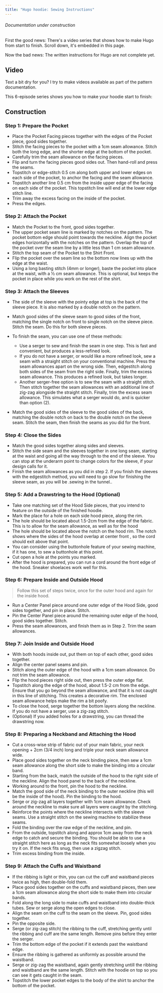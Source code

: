```yaml
---
title: "Hugo hoodie: Sewing Instructions"
---
```


<Note>

###### Documentation under construction

First the good news: There's a video series that shows how to make Hugo from start to finish.
Scroll down, it's embedded in this page.

Now the bad news: The written instructions for Hugo are not complete yet.

</Note>

## Video

Text a bit dry for you? I try to make videos available as part of the pattern documentation.

This 6-episode series shows you how to make your hoodie start to finish:

<YouTube id='PL1gv5yv3DoZOHLjisuD1JcUPTkFy_IGGO' playlist />

## Construction

### Step 1: Prepare the Pocket

- Place the Pocket Facing pieces together with the edges of the Pocket piece, good sides together.
- Stitch the facing pieces to the pocket with a 1cm seam allowance.  Stitch both the long edge, and the shorter edge at the bottom of the pocket.
- Carefully trim the seam allowance on the facing pieces.
- Flip and turn the facing pieces good sides out.  Then hand-roll and press the seams.
- Topstitch or edge-stitch 0.5 cm along both upper and lower edges on each side of the pocket, to anchor the facing and the seam allowance.
- Topstitch another line 0.5 cm from the inside upper edge of the facing on each side of the pocket.  This topstitch line will end at the lower edge stitch line.
- Trim away the excess facing on the inside of the pocket.
- Press the edges.

### Step 2: Attach the Pocket

- Match the Pocket to the front, good sides together.
- The upper pocket seam line is marked by notches on the pattern.  The pocket bottom edge should point towards the neckline.  Align the pocket edges horizontally with the notches on the pattern. Overlap the top of the pocket over the seam line by a little less than 1 cm seam allowance.
- Stitch the top seam of the Pocket to the Shirt Front.
- Flip the pocket over the seam line so the bottom now lines up with the edge at the waist.
- Using a long basting stitch (4mm or longer), baste the pocket into place at the waist, with a ½ cm seam allowance.  This is optional, but keeps the pocket in place while you work on the rest of the shirt.

### Step 3: Attach the Sleeves

- The side of the sleeve with the pointy edge at top is the back of the sleeve piece.  It is also marked by a double notch on the pattern.

- Match good sides of the sleeve seam to good sides of the front, matching the single notch on front to single notch on the sleeve piece. Stitch the seam.  Do this for both sleeve pieces.

- To finish the seam, you can use one of these methods:

  - Use a serger to sew and finish the seam in one step.  This is fast and convenient, but produces a less-refined look.
  - If you do not have a serger, or would like a more refined look, sew a seam with a straight stitch on your conventional machine. Press the seam allowances apart on the wrong side.  Then, edgestitch along both sides of the seam from the right side.  Finally, trim the excess seam allowance.  This produces a refined look, but takes longer.
  - Another serger-free option is to sew the seam with a straight stitch. Then stitch together the seam allowances with an additional line of zig-zag alongside the straight stitch.  Finally, trim the excess seam allowance.  This simulates what a serger would do, and is quicker than option (2).

- Match the good sides of the sleeve to the good sides of the back, matching the double notch on back to the double notch on the sleeve seam.  Stitch the seam, then finish the seams as you did for the front.

### Step 4: Close the Sides

- Match the good sides together along sides and sleeves.
- Stitch the side seam and the sleeves together in one long seam, starting at the waist and going all the way through to the end of the sleeve.  You can stop at the underarm point to change colors for the sleeve, if your design calls for it.
- Finish the seam allowances as you did in step 2.  If you finish the sleeves with the edgestitch method, you will need to go slow for finishing the sleeve seam, as you will be .sewing in the tunnel..

### Step 5: Add a Drawstring to the Hood (Optional)

- Take one matching set of the Hood Side pieces, that you intend to feature on the outside of the finished hoodie.
- Mark the place for a hole on each side hood piece, along the rim.
- The hole should be located about 1.5-2cm from the edge of the fabric.  This is to allow for the seam allowance, as well as for the hood
- The hole should be located above the notch on the hood rim.  The notch shows where the sides of the hood overlap at center front , so the cord should exit above that point.
- You can consider using the buttonhole feature of your sewing machine, if it has one, to sew a buttonhole at this point.
- Cut open a hole at the points you marked.
- After the hood is prepared, you can run a cord around the front edge of the hood.  Sneaker shoelaces work well for this.

### Step 6: Prepare Inside and Outside Hood

> Follow this set of steps twice, once for the outer hood and again for the inside hood.

- Run a Center Panel piece around one outer edge of the Hood Side, good sides together, and pin in place.  Stitch.
- Pin the Center Panel piece around the remaining outer edge of the hood, good sides together. Stitch.
- Press the seam allowances, and finish them as in Step 2.  Trim the seam allowances.

### Step 7: Join Inside and Outside Hood

- With both hoods inside out, put them on top of each other, good sides together.
- Align the center panel seams and pin.
- Stitch along the outer edge of the hood with a 1cm seam allowance.  Do not trim the seam allowance.
- Flip the hood pieces right side out, then press the outer edge flat.
- Topstitch along the edge of the hood, about 1.5-2 cm from the edge.  Ensure that you go beyond the seam allowance, and that it is not caught in this line of stitching. This creates a decorative rim.  The enclosed seam allowance helps make the rim a bit poofy.
- To close the hood, serge together the bottom layers along the neckline.  If you do not have a serger, use a zig-zag stitch.
- (Optional) If you added holes for a drawstring, you can thread the drawstring now.

### Step 8: Preparing a Neckband and Attaching the Hood

- Cut a cross-wise strip of fabric out of your main fabric, your neck opening + 2cm (3/4 inch) long and triple your neck seam allowance wide.
- Place good sides together on the neck binding piece, then sew a 1cm seam allowance along the short side to make the binding into a circular band.
- Starting from the back, match the outside of the hood to the right side of the neckline. Align the hood panel to the back of the neckline.
- Working around to the front, pin the hood to the neckline.
- Match the good side of the neck binding to the outer neckline (this will be the inside of the hood). Pin the binding to the hood.
- Serge or zig-zag all layers together with 1cm seam allowance.  Check around the neckline to make sure all layers were caught by the stitching.
- Reinforce the points where the neckline intersects with the sleeve seams.  Use a straight stitch on the sewing machine to stabilize these seams.
- Fold the binding over the raw edge of the neckline, and pin.
- From the outside, topstitch along and approx 1cm away from the neck edge to catch and secure the binding.  You should be able to use a straight stitch here as long as the neck fits somewhat loosely when you try it on.  If the neck fits snug, then use a zigzag stitch.
- Trim excess binding from the inside.

### Step 9: Attach the Cuffs and Waistband

- If the ribbing is light or thin, you can cut the cuff and waistband pieces twice as high, then double-fold them.
- Place good sides together on the cuffs and waistband pieces, then sew a 1cm seam allowance along the short side to make them into circular bands.
- Fold along the long side to make cuffs and waistband into double-thick tubes. Sew or serge along the open edges to close.
- Align the seam on the cuff to the seam on the sleeve.  Pin, good sides together.
- Pin the opposite side.
- Serge (or zig-zag stitch) the ribbing to the cuff, stretching gently until the ribbing and cuff are the same length.  Remove pins before they enter the serger.
- Trim the bottom edge of the pocket if it extends past the waistband edge.
- Ensure the ribbing is gathered as uniformly as possible around the waistband.
- Serge or zig-zag the waistband, again gently stretching untill the ribbing and waistband are the same length.  Stitch with the hoodie on top so you can see it gets caught in the seam.
- Topstitch the lower pocket edges to the body of the shirt to anchor the bottom of the pocket.

